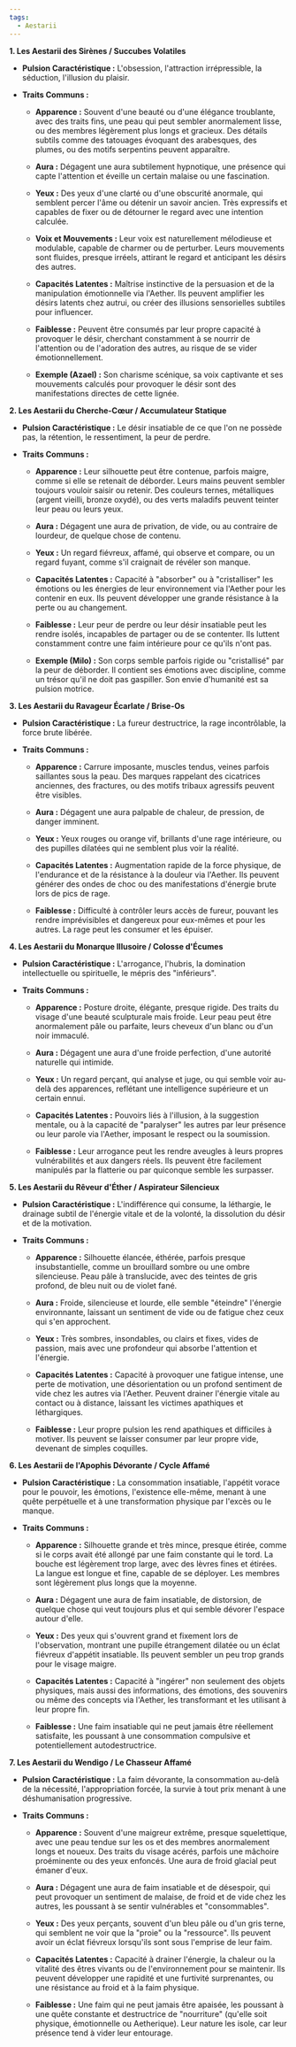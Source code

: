 ```yaml
---
tags:
  - Aestarii
---
```


**1. Les Aestarii des Sirènes / Succubes Volatiles**

- **Pulsion Caractéristique :** L'obsession, l'attraction irrépressible, la séduction, l'illusion du plaisir.
    
- **Traits Communs :**
    
    - **Apparence :** Souvent d'une beauté ou d'une élégance troublante, avec des traits fins, une peau qui peut sembler anormalement lisse, ou des membres légèrement plus longs et gracieux. Des détails subtils comme des tatouages évoquant des arabesques, des plumes, ou des motifs serpentins peuvent apparaître.
        
    - **Aura :** Dégagent une aura subtilement hypnotique, une présence qui capte l'attention et éveille un certain malaise ou une fascination.
        
    - **Yeux :** Des yeux d'une clarté ou d'une obscurité anormale, qui semblent percer l'âme ou détenir un savoir ancien. Très expressifs et capables de fixer ou de détourner le regard avec une intention calculée.
        
    - **Voix et Mouvements :** Leur voix est naturellement mélodieuse et modulable, capable de charmer ou de perturber. Leurs mouvements sont fluides, presque irréels, attirant le regard et anticipant les désirs des autres.
        
    - **Capacités Latentes :** Maîtrise instinctive de la persuasion et de la manipulation émotionnelle via l'Aether. Ils peuvent amplifier les désirs latents chez autrui, ou créer des illusions sensorielles subtiles pour influencer.
        
    - **Faiblesse :** Peuvent être consumés par leur propre capacité à provoquer le désir, cherchant constamment à se nourrir de l'attention ou de l'adoration des autres, au risque de se vider émotionnellement.
        
    - **Exemple (Azael) :** Son charisme scénique, sa voix captivante et ses mouvements calculés pour provoquer le désir sont des manifestations directes de cette lignée.
        

**2. Les Aestarii du Cherche-Cœur / Accumulateur Statique**

- **Pulsion Caractéristique :** Le désir insatiable de ce que l'on ne possède pas, la rétention, le ressentiment, la peur de perdre.
    
- **Traits Communs :**
    
    - **Apparence :** Leur silhouette peut être contenue, parfois maigre, comme si elle se retenait de déborder. Leurs mains peuvent sembler toujours vouloir saisir ou retenir. Des couleurs ternes, métalliques (argent vieilli, bronze oxydé), ou des verts maladifs peuvent teinter leur peau ou leurs yeux.
        
    - **Aura :** Dégagent une aura de privation, de vide, ou au contraire de lourdeur, de quelque chose de contenu.
        
    - **Yeux :** Un regard fiévreux, affamé, qui observe et compare, ou un regard fuyant, comme s'il craignait de révéler son manque.
        
    - **Capacités Latentes :** Capacité à "absorber" ou à "cristalliser" les émotions ou les énergies de leur environnement via l'Aether pour les contenir en eux. Ils peuvent développer une grande résistance à la perte ou au changement.
        
    - **Faiblesse :** Leur peur de perdre ou leur désir insatiable peut les rendre isolés, incapables de partager ou de se contenter. Ils luttent constamment contre une faim intérieure pour ce qu'ils n'ont pas.
        
    - **Exemple (Milo) :** Son corps semble parfois rigide ou "cristallisé" par la peur de déborder. Il contient ses émotions avec discipline, comme un trésor qu'il ne doit pas gaspiller. Son envie d'humanité est sa pulsion motrice.
        

**3. Les Aestarii du Ravageur Écarlate / Brise-Os**

- **Pulsion Caractéristique :** La fureur destructrice, la rage incontrôlable, la force brute libérée.
    
- **Traits Communs :**
    
    - **Apparence :** Carrure imposante, muscles tendus, veines parfois saillantes sous la peau. Des marques rappelant des cicatrices anciennes, des fractures, ou des motifs tribaux agressifs peuvent être visibles.
        
    - **Aura :** Dégagent une aura palpable de chaleur, de pression, de danger imminent.
        
    - **Yeux :** Yeux rouges ou orange vif, brillants d'une rage intérieure, ou des pupilles dilatées qui ne semblent plus voir la réalité.
        
    - **Capacités Latentes :** Augmentation rapide de la force physique, de l'endurance et de la résistance à la douleur via l'Aether. Ils peuvent générer des ondes de choc ou des manifestations d'énergie brute lors de pics de rage.
        
    - **Faiblesse :** Difficulté à contrôler leurs accès de fureur, pouvant les rendre imprévisibles et dangereux pour eux-mêmes et pour les autres. La rage peut les consumer et les épuiser.
        

**4. Les Aestarii du Monarque Illusoire / Colosse d'Écumes**

- **Pulsion Caractéristique :** L'arrogance, l'hubris, la domination intellectuelle ou spirituelle, le mépris des "inférieurs".
    
- **Traits Communs :**
    
    - **Apparence :** Posture droite, élégante, presque rigide. Des traits du visage d'une beauté sculpturale mais froide. Leur peau peut être anormalement pâle ou parfaite, leurs cheveux d'un blanc ou d'un noir immaculé.
        
    - **Aura :** Dégagent une aura d'une froide perfection, d'une autorité naturelle qui intimide.
        
    - **Yeux :** Un regard perçant, qui analyse et juge, ou qui semble voir au-delà des apparences, reflétant une intelligence supérieure et un certain ennui.
        
    - **Capacités Latentes :** Pouvoirs liés à l'illusion, à la suggestion mentale, ou à la capacité de "paralyser" les autres par leur présence ou leur parole via l'Aether, imposant le respect ou la soumission.
        
    - **Faiblesse :** Leur arrogance peut les rendre aveugles à leurs propres vulnérabilités et aux dangers réels. Ils peuvent être facilement manipulés par la flatterie ou par quiconque semble les surpasser.
        

**5. Les Aestarii du Rêveur d'Éther / Aspirateur Silencieux**

- **Pulsion Caractéristique :** L'indifférence qui consume, la léthargie, le drainage subtil de l'énergie vitale et de la volonté, la dissolution du désir et de la motivation.
    
- **Traits Communs :**
    
    - **Apparence :** Silhouette élancée, éthérée, parfois presque insubstantielle, comme un brouillard sombre ou une ombre silencieuse. Peau pâle à translucide, avec des teintes de gris profond, de bleu nuit ou de violet fané.
        
    - **Aura :** Froide, silencieuse et lourde, elle semble "éteindre" l'énergie environnante, laissant un sentiment de vide ou de fatigue chez ceux qui s'en approchent.
        
    - **Yeux :** Très sombres, insondables, ou clairs et fixes, vides de passion, mais avec une profondeur qui absorbe l'attention et l'énergie.
        
    - **Capacités Latentes :** Capacité à provoquer une fatigue intense, une perte de motivation, une désorientation ou un profond sentiment de vide chez les autres via l'Aether. Peuvent drainer l'énergie vitale au contact ou à distance, laissant les victimes apathiques et léthargiques.
        
    - **Faiblesse :** Leur propre pulsion les rend apathiques et difficiles à motiver. Ils peuvent se laisser consumer par leur propre vide, devenant de simples coquilles.
        

**6. Les Aestarii de l'Apophis Dévorante / Cycle Affamé**

- **Pulsion Caractéristique :** La consommation insatiable, l'appétit vorace pour le pouvoir, les émotions, l'existence elle-même, menant à une quête perpétuelle et à une transformation physique par l'excès ou le manque.
    
- **Traits Communs :**
    
    - **Apparence :** Silhouette grande et très mince, presque étirée, comme si le corps avait été allongé par une faim constante qui le tord. La bouche est légèrement trop large, avec des lèvres fines et étirées. La langue est longue et fine, capable de se déployer. Les membres sont légèrement plus longs que la moyenne.
        
    - **Aura :** Dégagent une aura de faim insatiable, de distorsion, de quelque chose qui veut toujours plus et qui semble dévorer l'espace autour d'elle.
        
    - **Yeux :** Des yeux qui s'ouvrent grand et fixement lors de l'observation, montrant une pupille étrangement dilatée ou un éclat fiévreux d'appétit insatiable. Ils peuvent sembler un peu trop grands pour le visage maigre.
        
    - **Capacités Latentes :** Capacité à "ingérer" non seulement des objets physiques, mais aussi des informations, des émotions, des souvenirs ou même des concepts via l'Aether, les transformant et les utilisant à leur propre fin.
        
    - **Faiblesse :** Une faim insatiable qui ne peut jamais être réellement satisfaite, les poussant à une consommation compulsive et potentiellement autodestructrice.

**7. Les Aestarii du Wendigo / Le Chasseur Affamé**

- **Pulsion Caractéristique :** La faim dévorante, la consommation au-delà de la nécessité, l'appropriation forcée, la survie à tout prix menant à une déshumanisation progressive.
    
- **Traits Communs :**
    
    - **Apparence :** Souvent d'une maigreur extrême, presque squelettique, avec une peau tendue sur les os et des membres anormalement longs et noueux. Des traits du visage acérés, parfois une mâchoire proéminente ou des yeux enfoncés. Une aura de froid glacial peut émaner d'eux.
        
    - **Aura :** Dégagent une aura de faim insatiable et de désespoir, qui peut provoquer un sentiment de malaise, de froid et de vide chez les autres, les poussant à se sentir vulnérables et "consommables".
        
    - **Yeux :** Des yeux perçants, souvent d'un bleu pâle ou d'un gris terne, qui semblent ne voir que la "proie" ou la "ressource". Ils peuvent avoir un éclat fiévreux lorsqu'ils sont sous l'emprise de leur faim.
        
    - **Capacités Latentes :** Capacité à drainer l'énergie, la chaleur ou la vitalité des êtres vivants ou de l'environnement pour se maintenir. Ils peuvent développer une rapidité et une furtivité surprenantes, ou une résistance au froid et à la faim physique.
        
    - **Faiblesse :** Une faim qui ne peut jamais être apaisée, les poussant à une quête constante et destructrice de "nourriture" (qu'elle soit physique, émotionnelle ou Aetherique). Leur nature les isole, car leur présence tend à vider leur entourage.